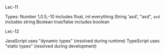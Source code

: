 Lec-11

Types:
Number 1,0.5,-10 includes float, int everything
String 'asd', "asd", `asd` includes string
Boolean true/false includes boolean

Lec-12

JavaScript uses "dynamic types" (resolved during runtime)
TypeScript uses "static types" (resolved during development)
